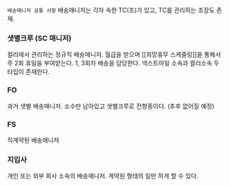 `배송매니저 공통 사항`
배송매니저는 각자 속한 TC(조)가 있고, TC를 관리하는 조장도 존재.

### 샛별크루 (SC 매니저)

컬리에서 관리하는 정규직 배송매니저. 월급을 받으며 [[희망휴무 스케줄링]]을 통해서 주 2회 휴일을 부여받는다. 1, 3회차 배송을 담당한다.
넥스트마일 소속과 컬리소속 두 타입이 존재한다.

### FO

과거 샛별 배송매니저. 소수만 남아있고 샛별크루로 전향중이다. (추후 없어질 예정)

### FS

직계약된 배송매니저

### 지입사

개인 또는 외부 회사 소속의 배송매니저.  계약된 형태의 일만 하게 할 수 있다.